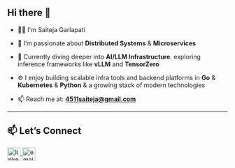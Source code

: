 ## Hi there 👋

- 👨‍💻 I'm Saiteja Garlapati

- 🌱 I’m passionate about **Distributed Systems** & **Microservices**
  
- 🤖 Currently diving deeper into **AI/LLM Infrastructure**. exploring inference frameworks like **vLLM** and **TensorZero**
  
- ⚙️ I enjoy building scalable infra tools and backend platforms in **Go** & **Kubernetes** & **Python** & a growing stack of modern technologies

- 📫 Reach me at: **4511saiteja@gmail.com**

---

## 📫 Let’s Connect

<p align="left">
  <a href="https://www.linkedin.com/in/garlapati-saiteja-0aa052189/" target="blank">
    <img align="center" src="https://cdn.jsdelivr.net/gh/devicons/devicon/icons/linkedin/linkedin-original.svg" alt="linkedin" height="30" width="30" />
  </a>
  <a href="mailto:4511saiteja@gmail.com" target="blank">
    <img align="center" src="https://upload.wikimedia.org/wikipedia/commons/4/4e/Gmail_Icon.png" alt="email" height="30" width="30" />
  </a>
</p>
